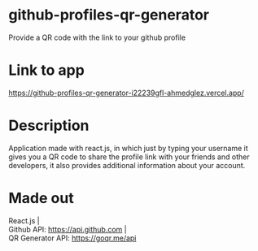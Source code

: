 
# github-profiles-qr-generator
Provide a QR code with the link to your github profile

# Link to app
https://github-profiles-qr-generator-i22239gfl-ahmedglez.vercel.app/

# Description
Application made with react.js, in which just by typing your username it gives you a QR code to share the profile link with your friends and other developers, it also provides additional information about your account.

# Made out
React.js    |   
Github API: https://api.github.com    |   
QR Generator API: https://goqr.me/api 


